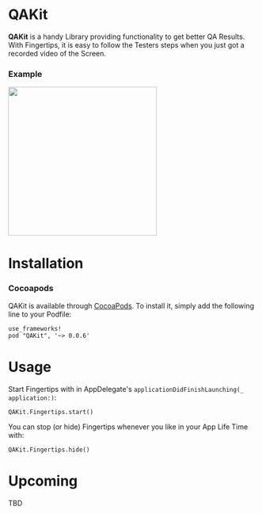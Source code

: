 # QAKit

**QAKit** is a handy Library providing functionality to get better QA Results. With Fingertips, it is easy to follow the Testers steps when you just got a recorded video of the Screen.

### Example
<image src="Github/example.gif" width="300"/>

# Installation

### Cocoapods

QAKit is available through [CocoaPods](https://cocoapods.org/about). To install it, simply add the following line to your Podfile:

```
use_frameworks!
pod "QAKit", '~> 0.0.6'
```

# Usage

Start Fingertips with in AppDelegate's `applicationDidFinishLaunching(_ application:)`:

```
QAKit.Fingertips.start()
```

You can stop (or hide) Fingertips whenever you like in your App Life Time with:

```
QAKit.Fingertips.hide()
```

# Upcoming

TBD

